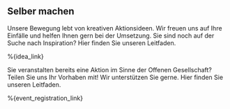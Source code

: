 ## Selber machen

Unsere Bewegung lebt von kreativen Aktionsideen. Wir freuen uns auf Ihre Einfälle und helfen Ihnen gern bei der Umsetzung. Sie sind noch auf der Suche nach Inspiration? Hier finden Sie unseren Leitfaden.

%{idea_link}

Sie veranstalten bereits eine Aktion im Sinne der Offenen Gesellschaft? Teilen Sie uns Ihr Vorhaben mit! Wir unterstützen Sie gerne. Hier finden Sie unseren Leitfaden.

%{event_registration_link}
